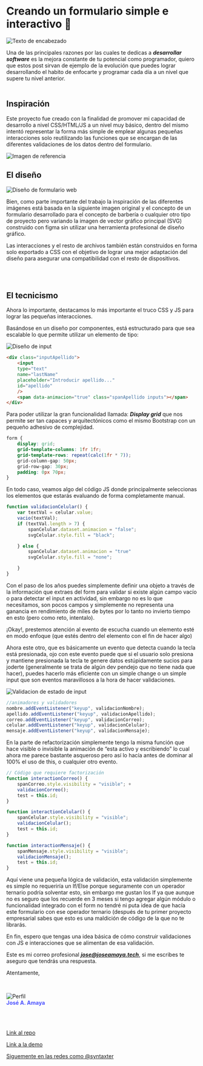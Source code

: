 #  Creando un formulario simple e interactivo 🍋
![Texto de encabezado](https://res.cloudinary.com/www-ismyt-com/image/upload/v1628822848/IMAGENES/GITHUB/header-jordan-animation_c1is5k.svg)
<br>

Una de las principales razones por las cuales te dedicas a ***desarrollar software*** es la mejora constante de tu potencial como programador, quiero que estos post sirvan de ejemplo de la evolución que puedes lograr desarrollando el habito de enfocarte y programar cada día a un nivel que supere tu nivel anterior.
<br>
<br>

## Inspiración
Este proyecto fue creado con la finalidad de promover mi capacidad de desarrollo a nivel CSS/HTML/JS a un nivel muy básico, dentro del mismo intentó representar la forma más simple de emplear algunas pequeñas interacciones solo reutilizando las funciones que se encargan de las diferentes validaciones de los datos dentro del formulario.

![Imagen de referencia](https://res.cloudinary.com/www-ismyt-com/image/upload/v1631081457/IMAGENES/GITHUB/FORM/screen-form-design-base_dumqqz.png)


## El diseño

![Diseño de formulario web](https://res.cloudinary.com/www-ismyt-com/image/upload/v1631080907/IMAGENES/GITHUB/FORM/screen-form-design_s7c60t.png)

Bien, como parte importante del trabajo la inspiración de las diferentes imágenes está basada en la siguiente imagen original y el concepto de un formulario desarrollado para el concepto de barbería o cualquier otro tipo de proyecto pero variando la imagen de vector gráfico principal (SVG) construido con figma sin utilizar una herramienta profesional de diseño gráfico.

Las interacciones y el resto de archivos también están construidos en forma solo exportado a CSS con el objetivo de lograr una mejor adaptación del diseño para asegurar una compatibilidad con el resto de dispositivos.

<br>
<br>

## El tecnicismo
Ahora lo importante, destacamos lo más importante el truco CSS y JS para lograr las pequeñas interacciones.

Basándose en un diseño por componentes, está estructurado para que sea escalable lo que permite utilizar un elemento de tipo:

![Diseño de input](https://res.cloudinary.com/www-ismyt-com/image/upload/v1631081120/IMAGENES/GITHUB/FORM/screen-form-design-input_pzxo4e.png)

``` html
<div class="inputApellido">
    <input
    type="text"
    name="lastName"
    placeholder="Introducir apellido..."
    id="apellido"
    />
    <span data-animacion="true" class="spanApellido inputs"></span>
</div>

```

Para poder utilizar la gran funcionalidad llamada:
***Display grid*** que nos permite ser tan capaces y arquitectónicos como el mismo Bootstrap con un pequeño adhesivo de complejidad.

``` css
form {
    display: grid;
    grid-template-columns: 1fr 1fr;
    grid-template-rows: repeat(calc(1fr * 7));
    grid-column-gap: 50px;
    grid-row-gap: 30px;
    padding: 0px 70px;
}

```

En todo caso, veamos algo del código JS donde principalmente seleccionas los elementos que estarás evaluando de forma completamente manual.

``` javascript
function validacionCelular() {
    var textVal = celular.value;
    vacio(textVal);
    if (textVal.length > 7) {
        spanCelular.dataset.animacion = "false";
        svgCelular.style.fill = "black";

    } else {
        spanCelular.dataset.animacion = "true"
        svgCelular.style.fill = "none";

    }
}

```
Con el paso de los años puedes simplemente definir una objeto a través de la información que extraes del form para validar si existe algún campo vacío o para detectar el input en actividad, sin embargo no es lo que necesitamos, son pocos campos y simplemente no representa una ganancia en rendimiento de miles de bytes por lo tanto no invierto tiempo en esto (pero como reto, intentalo).

¡Okay!, prestemos atención al evento de escucha cuando un elemento esté en modo enfoque (que estés dentro del elemento con el fin de hacer algo)

Ahora este otro, que es básicamente un evento que detecta cuando la tecla está presionada, ojo con este evento puede que si el usuario solo presiona y mantiene presionada la tecla te genere datos estúpidamente sucios para joderte (generalmente se trata de algún dev pendejo que no tiene nada que hacer), puedes hacerlo más eficiente con un simple change o un simple input que son eventos maravillosos a la hora de hacer validaciones.

![Validacion de estado de input](https://res.cloudinary.com/www-ismyt-com/image/upload/v1631081216/IMAGENES/GITHUB/FORM/screen-form-design-words_pwbrz2.png)

```js
//animadores y validadores
nombre.addEventListener("keyup", validacionNombre);
apellido.addEventListener("keyup", validacionApellido);
correo.addEventListener("keyup", validacionCorreo);
celular.addEventListener("keyup", validacionCelular);
mensaje.addEventListener("keyup", validacionMensaje);

```

En la parte de refactorización simplemente tengo la misma función que hace visible o invisible la animación de “esta activo y escribiendo” lo cual ahora me parece bastante asqueroso pero así lo hacía antes de dominar al 100% el uso de this, o cualquier otro evento.

``` js
// Código que requiere factorización
function interactionCorreo() {
    spanCorreo.style.visibility = "visible"; +
    validacionCorreo();
    test = this.id;
}

function interactionCelular() {
    spanCelular.style.visibility = "visible";
    validacionCelular();
    test = this.id;
}

function interactionMensaje() {
    spanMensaje.style.visibility = "visible";
    validacionMensaje();
    test = this.id;
}
```

Aquí viene una pequeña lógica de validación, esta validación simplemente es simple no requeriría un If/Else porque seguramente con un operador ternario podría solventar esto, sin embargo me gustan los If ya que aunque no es seguro que los recuerde en 3 meses si tengo agregar algún módulo o funcionalidad integrado con el form no tendré ni puta idea de que hacía este formulario con ese operador ternario (después de tu primer proyecto empresarial sabes que esto es una maldición de código de la que no te librarás.

En fin, espero que tengas una idea básica de cómo construir validaciones con JS e interacciones que se alimentan de esa validación.


Este es mi correo profesional ***jose@joseamaya.tech***, si me escribes te aseguro que tendrás una respuesta.

Atentamente, 

<br>

![Perfil](https://res.cloudinary.com/www-ismyt-com/image/upload/v1628821040/IMAGENES/GITHUB/profile_qcrojr.png)<br>
<strong style="color:#4E54FF;">José A. Amaya</strong>


<br>
<br>

[Link al repo](https://github.com/syntaxter/web-form-validation)
<br>

[Link a la demo](https://syntaxter.github.io/web-form-validation/)
<br>

[Siguemente en las redes como @syntaxter](https://www.instagram.com/syntaxter/)



